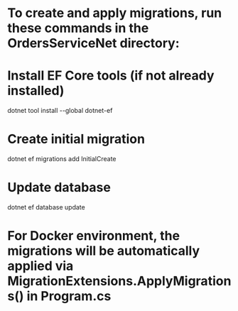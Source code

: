 # To create and apply migrations, run these commands in the OrdersServiceNet directory:

# Install EF Core tools (if not already installed)
dotnet tool install --global dotnet-ef

# Create initial migration
dotnet ef migrations add InitialCreate

# Update database
dotnet ef database update

# For Docker environment, the migrations will be automatically applied via MigrationExtensions.ApplyMigrations<OrdersDbContext>() in Program.cs